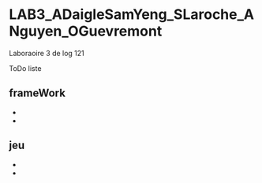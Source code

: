 # LAB3_ADaigleSamYeng_SLaroche_ANguyen_OGuevremont
Laboraoire 3 de log 121 

ToDo liste

  frameWork
-
-
-

  jeu
-
-
-
  
